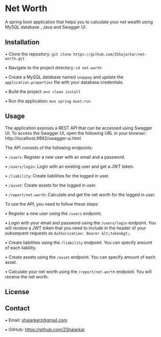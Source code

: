 # Net Worth

A spring boot application that helps you to calculate your net wealth using MySQL database , Java and Swagger UI.

## Installation

•  Clone the repository: `git clone https://github.com/ZShajarkar/net-worth.git`

•  Navigate to the project directory: `cd net-worth`

•  Create a MySQL database named `snappay` and update the `application.properties` file with your database credentials.

•  Build the project: `mvn clean install`

•  Run the application: `mvn spring-boot:run`


## Usage

The application exposes a REST API that can be accessed using Swagger UI. To access the Swagger UI, open the following URL in your browser: http://localhost:9992/swagger-ui.html

The API consists of the following endpoints:

•  `/users`: Register a new user with an email and a password.

•  `/users/login`: Login with an existing user and get a JWT token.

•  `/liability`: Create liabilities for the logged in user.

•  `/asset`: Create assets for the logged in user.

•  `/report/net-worth`: Calculate and get the net worth for the logged in user.


To use the API, you need to follow these steps:

•  Register a new user using the `/users` endpoint.

•  Login with your email and password using the `/users/login` endpoint. You will receive a JWT token that you need to include in the header of your subsequent requests as `Authorization: Bearer &lt;token&gt;`.

•  Create liabilities using the `/liability` endpoint. You can specify  amount of each liability.

•  Create assets using the `/asset` endpoint. You can specify  amount of each asset.

•  Calculate your net worth using the `/report/net-worth` endpoint. You will receive the net worth.


## License



## Contact


•  Email: shajarkarz@gmail.com

•  GitHub: https://github.com/ZShajarkar
